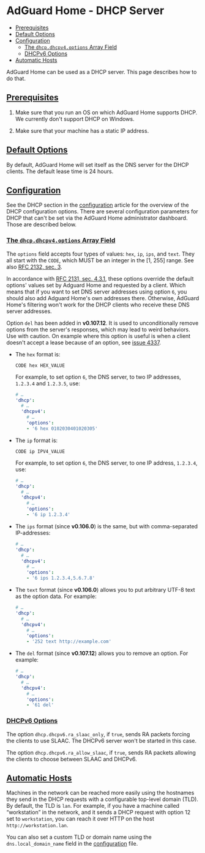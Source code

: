  #  AdGuard Home - DHCP Server

 *  [Prerequisites](#prereq)
 *  [Default Options](#default)
 *  [Configuration](#config)
     *  [The `dhcp.dhcpv4.options` Array Field](#config-4)
     *  [DHCPv6 Options](#config-6)
 *  [Automatic Hosts](#autohosts)

AdGuard Home can be used as a DHCP server.  This page describes how to do that.



##  <a id="prereq" href="#prereq">Prerequisites</a>

1.  Make sure that you run an OS on which AdGuard Home supports DHCP.  We
    currently don't support DHCP on Windows.

1.  Make sure that your machine has a static IP address.



##  <a id="default" href="#default">Default Options</a>

By default, AdGuard Home will set itself as the DNS server for the DHCP clients.
The default lease time is 24 hours.



##  <a id="config" href="#config">Configuration</a>

See the DHCP section in the [configuration] article for the overview of the DHCP
configuration options.  There are several configuration parameters for DHCP that
can't be set via the AdGuard Home administrator dashboard.  Those are described
below.



   ###  <a id="config-4" href="#config-4">The `dhcp.dhcpv4.options` Array Field</a>

The `options` field accepts four types of values: `hex`, `ip`, `ips`, and
`text`.  They all start with the `CODE`, which MUST be an integer in the [1,
255] range.  See also [RFC 2132, sec. 3][rfc-2132].

In accordance with [RFC 2131, sec. 4.3.1][rfc-2131], these options override the
default options' values set by Adguard Home and requested by a client.  Which
means that if you want to set DNS server addresses using option `6`, you should
also add Adguard Home's own addresses there.  Otherwise, AdGuard Home's
filtering won't work for the DHCP clients who receive these DNS server
addresses.

Option `del` has been added in **v0.107.12**.  It is used to unconditionally
remove options from the server's responses, which may lead to weird behaviors.
Use with caution.  On example where this option is useful is when a client
doesn't accept a lease because of an option, see [issue 4337].

 *  The `hex` format is:

    ```
    CODE hex HEX_VALUE
    ```

    For example, to set option `6`, the DNS server, to two IP addresses,
    `1.2.3.4` and `1.2.3.5`, use:

    ```yaml
    # …
    'dhcp':
      # …
      'dhcpv4':
        # …
        'options':
        - '6 hex 0102030401020305'
    ```

 *  The `ip` format is:

    ```
    CODE ip IPV4_VALUE
    ```

    For example, to set option `6`, the DNS server, to one IP address,
    `1.2.3.4`, use:

    ```yaml
    # …
    'dhcp':
      # …
      'dhcpv4':
        # …
        'options':
        - '6 ip 1.2.3.4'
    ```

 *  The `ips` format (since **v0.106.0**) is the same, but with comma-separated
    IP-addresses:

    ```yaml
    # …
    'dhcp':
      # …
      'dhcpv4':
        # …
        'options':
        - '6 ips 1.2.3.4,5.6.7.8'
    ```

 *  The `text` format (since **v0.106.0**) allows you to put arbitrary UTF-8
    text as the option data.  For example:

    ```yaml
    # …
    'dhcp':
      # …
      'dhcpv4':
        # …
        'options':
        - '252 text http://example.com'
    ```

 *  The `del` format (since **v0.107.12**) allows you to remove an option.  For
    example:

    ```yaml
    # …
    'dhcp':
      # …
      'dhcpv4':
        # …
        'options':
        - '61 del'
    ```

[issue 4337]: https://github.com/adguardTeam/adGuardHome/issues/4337



 ###  <a id="config-6" href="#config-6">DHCPv6 Options</a>

The option `dhcp.dhcpv6.ra_slaac_only`, if `true`, sends RA packets forcing the
clients to use SLAAC.  The DHCPv6 server won't be started in this case.

The option `dhcp.dhcpv6.ra_allow_slaac`, if `true`, sends RA packets allowing
the clients to choose between SLAAC and DHCPv6.

[configuration]: https://github.com/AdguardTeam/AdGuardHome/wiki/Configuration
[rfc-2131]:      https://tools.ietf.org/html/rfc2131#page-29
[rfc-2132]:      https://tools.ietf.org/html/rfc2132#section-3



##  <a id="autohosts" href="#autohosts">Automatic Hosts</a>

Machines in the network can be reached more easily using the hostnames they send
in the DHCP requests with a configurable top-level domain (TLD).  By default,
the TLD is `lan`.  For example, if you have a machine called “workstation” in
the network, and it sends a DHCP request with option 12 set to `workstation`,
you can reach it over HTTP on the host `http://workstation.lan`.

You can also set a custom TLD or domain name using the `dns.local_domain_name`
field in the [configuration] file.

